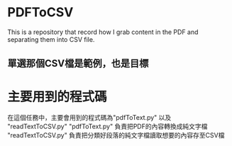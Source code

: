 # PDFToCSV
This is a repository that record how I grab content in the PDF and separating them into CSV file.

## 單選那個CSV檔是範例，也是目標

# 主要用到的程式碼
在這個任務中，主要會用到的程式碼為"pdfToText.py" 以及 "readTextToCSV.py"
"pdfToText.py" 負責把PDF的內容轉換成純文字檔
"readTextToCSV.py" 負責把分類好段落的純文字檔讀取想要的內容存至CSV檔
